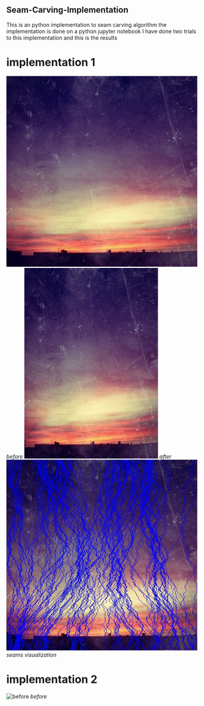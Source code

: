 ## Seam-Carving-Implementation
This is an python implementation to seam carving algorithm
the implementation is done on a python jupyter notebook 
I have done two trials to this implementation and this is the results 
# implementation 1
![before](https://github.com/habiba-elbakry/Seam-Carving-Implementation/blob/main/before(1).jpg)
*before*
![after](https://github.com/habiba-elbakry/Seam-Carving-Implementation/blob/main/carved_image%20(1).jpg)
*after*
![seamedvisualization](https://github.com/habiba-elbakry/Seam-Carving-Implementation/blob/main/seams_visualization%20(1).jpg)
*seams visualization* 
# implementation 2
![before]([https://github.com/habiba-elbakry/Seam-Carving-Implementation/blob/main/before(1).jpg](https://github.com/habiba-elbakry/Seam-Carving-Implementation/blob/main/before(2).jpg))
*before*
